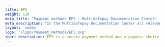 ```yaml
---
title: EPS
weight: 110
meta_title: "Payment methods EPS - MultiSafepay Documentation Center"
meta_description: "In the MultiSafepay Documentation Center all relevant information regarding our Plugins and API. As well as Support pages for Payment Method, Tools and General Questions. You can also find the contact details of our Support Team and Integration Team."
layout: 'index'
logo: '/logo/Payment_methods/EPS.svg' 
short_description: EPS is a secure payment method and a popular choice for online consumers in Austria.
---
```

